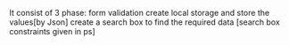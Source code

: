 It consist of 3 phase: 
form validation
create local storage and store the values[by Json]
create a search box to find the required data [search box constraints given in ps]
